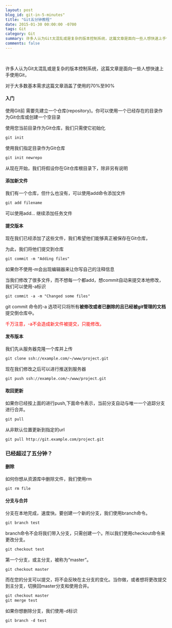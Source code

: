 ```yaml
---
layout: post
blog_id: git-in-5-minutes"
title: "Git五分钟教程"
date: 2015-01-30 00:00:00 -0700
tags: Git
category: Git
summary: 许多人认为Git太混乱或是复杂的版本控制系统，这篇文章是面向一些人想快速上手使用Git，对于大多数基本需求这篇文章涵盖了使用的70%至90%
comments: false
---
```

<br>

许多人认为Git太混乱或是复杂的版本控制系统，这篇文章是面向一些人想快速上手使用Git，

对于大多数基本需求这篇文章涵盖了使用的70%至90%

#### 入门

使用Git前 需要先建立一个仓库(repository)。你可以使用一个已经存在的目录作为Git仓库或创建一个空目录

使用您当前目录作为Git仓库，我们只需使它初始化

```diff
git init
```

使用我们指定目录作为Git仓库

```diff
git init newrepo
```

从现在开始，我们将假设你在Git仓库根目录下，除非另有说明

#### 添加新文件

我们有一个仓库，但什么也没有，可以使用add命令添加文件

```diff
git add filename
```

可以使用add... 继续添加任务文件

#### 提交版本

现在我们已经添加了这些文件，我们希望他们能够真正被保存在Git仓库，

为此，我们将他们提交到仓库

```diff
git commit -m "Adding files"
```

如果你不使用-m会出现编辑器来让你写自己的注释信息

当我们修改了很多文件，而不想每一个都add，想commit自动来提交本地修改，我们可以使用-a标识

```diff
git commit -a -m "Changed some files"
```

git commit 命令的-a 选项可只将所有</span>**被修改或者已删除的且已经被git管理的文档**提交倒仓库中。

<span style="color:red">千万注意，-a不会造成新文件被提交，只能修改。 </span>

#### 发布版本

我们先从服务器克隆一个库并上传

```diff
git clone ssh://example.com/~/www/project.git
```

现在我们修改之后可以进行推送到服务器

```diff
git push ssh://example.com/~/www/project.git
```

#### 取回更新

如果你已经按上面的进行push,下面命令表示，当前分支自动与唯一一个追踪分支进行合并。

```diff
git pull
```

从非默认位置更新到指定的url

```diff
git pull http://git.example.com/project.git
```

### 已经超过了五分钟？

#### 删除

如何你想从资源库中删除文件，我们使用rm

```diff
git rm file
```

#### 分支与合并

分支在本地完成，速度快。要创建一个新的分支，我们使用branch命令。

```diff
git branch test
```

branch命令不会将我们带入分支，只需创建一个。所以我们使用checkout命令来更改分支。

```diff
git checkout test
```

第一个分支，或主分支，被称为“master”。

```diff
git checkout master
```

而在您的分支可以提交，将不会反映在主分支的变化。当你做，或者想将更改提交到主分支，切换回master分支和使用合并。

```diff
git checkout master
git merge test
```

如果你想删除分支，我们使用-d标识

```diff
git branch -d test
```

